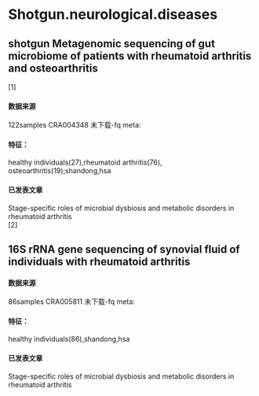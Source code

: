 # Shotgun.neurological.diseases
 

## shotgun Metagenomic sequencing of gut microbiome of patients with rheumatoid arthritis and osteoarthritis
[1]  
#### 数据来源  
122samples CRA004348  未下载-fq
meta:
#### 特征：
healthy individuals(27),rheumatoid arthritis(76), osteoarthritis(19);shandong,hsa
#### 已发表文章
Stage-specific roles of microbial dysbiosis and metabolic disorders in rheumatoid arthritis   
[2]  
## 16S rRNA gene sequencing of synovial fluid of individuals with rheumatoid arthritis
#### 数据来源  
86samples CRA005811  未下载-fq
meta:
#### 特征：
healthy individuals(86),shandong,hsa
#### 已发表文章
Stage-specific roles of microbial dysbiosis and metabolic disorders in rheumatoid arthritis 

